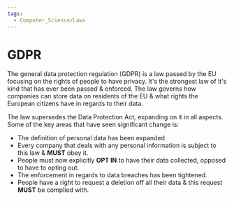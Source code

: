 ```yaml
---
tags:
  - Computer_Science/Laws
---
```

# GDPR
The general data protection regulation (GDPR) is a law passed by the EU focusing on the rights of people to have privacy. It's the strongest law of it's kind that has ever been passed & enforced.
The law governs how companies can store data on residents of the EU & what rights the European citizens have in regards to their data.

The law supersedes the Data Protection Act, expanding on it in all aspects.
Some of the key areas that have seen significant change is:
- The definition of personal data has been expanded
- Every company that deals with any personal information is subject to this law & **MUST** obey it.
- People must now explicitly **OPT IN** to have their data collected, opposed to have to opting out.
- The enforcement in regards to data breaches has been tightened.
- People have a right to request a deletion off all their data & this request **MUST** be complied with.